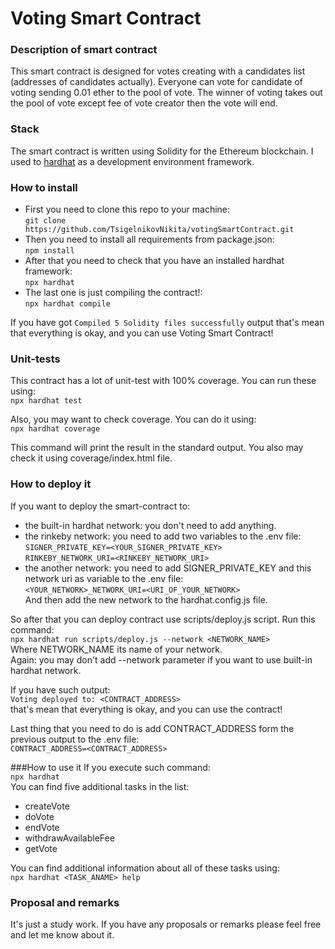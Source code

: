 # Voting Smart Contract

### Description of smart contract
This smart contract is designed for votes creating with a candidates list
(addresses of candidates actually). Everyone can vote for candidate of
voting sending 0.01 ether to the pool of vote. The winner of voting takes out
the pool of vote except fee of vote creator then the vote will end.

### Stack
The smart contract is written using Solidity for the Ethereum blockchain. 
I used to [hardhat](https://hardhat.org/) as a development environment framework.

### How to install
- First you need to clone this repo to your machine:<br>
  ```git clone https://github.com/TsigelnikovNikita/votingSmartContract.git```
- Then you need to install all requirements from package.json:<br>
   ```npm install```
- After that you need to check that you have an installed hardhat framework:<br>
  ```npx hardhat```
- The last one is just compiling the contract!:<br>
  ```npx hardhat compile ```

If you have got ```Compiled 5 Solidity files successfully``` output that's
mean that everything is okay, and you can use Voting Smart Contract! 

### Unit-tests
This contract has a lot of unit-test with 100% coverage. You can run these using:<br>
```npx hardhat test```

Also, you may want to check coverage. You can do it using:<br>
```npx hardhat coverage```

This command will print the result in the standard output. You also may check
it using coverage/index.html file.

### How to deploy it
If you want to deploy the smart-contract to:
- the built-in hardhat network: you don't need to add anything.
- the rinkeby network: you need to add two variables to the .env file:<br>
```SIGNER_PRIVATE_KEY=<YOUR_SIGNER_PRIVATE_KEY>```<br>
```RINKEBY_NETWORK_URI=<RINKEBY_NETWORK_URI>```<br>
- the another network: you need to add SIGNER_PRIVATE_KEY and this network uri
as variable to the .env file:<br>
```<YOUR_NETWORK>_NETWORK_URI=<URI_OF_YOUR_NETWORK>```<br>
And then add the new network to the hardhat.config.js file.

So after that you can deploy contract use scripts/deploy.js script. Run this
command:<br>
```npx hardhat run scripts/deploy.js --network <NETWORK_NAME>```<br>
Where NETWORK_NAME its name of your network.<br>
Again: you may don't add --network parameter if you want to use built-in hardhat
network.

If you have such output:<br>
```Voting deployed to: <CONTRACT_ADDRESS>```<br>
that's mean that everything is okay, and you can use the contract!

Last thing that you need to do is add CONTRACT_ADDRESS form the previous output
to the .env file:<br>
```CONTRACT_ADDRESS=<CONTRACT_ADDRESS>```

###How to use it
If you execute such command:<br>
```npx hardhat```<br>
You can find five additional tasks in the list:
- createVote
- doVote
- endVote
- withdrawAvailableFee
- getVote

You can find additional information about all of these tasks using:<br>
```npx hardhat <TASK_ANAME> help```

### Proposal and remarks
It's just a study work. If you have any proposals or remarks please feel free
and let me know about it.
